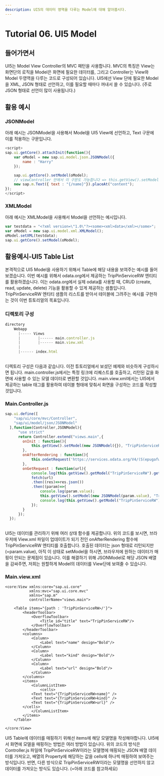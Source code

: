 ```yaml
---
description: UI5의 데이터 영역을 다루는 Model에 대해 알아봅시다.
---
```


# Tutorial 06. UI5 Model

## 들어가면서

UI5는 Model View Controller의 MVC 패턴을 사용합니다. MVC의 특징은 View는 화면단의 로직을 Model은 화면에 필요한 데이터를, 그리고 Controller는 View와 Model 두영역을 다루는 코드로 구성되어 있습니다. UI5에선 View 단에 필요한 Model을 XML, JSON 형태로 선언하고, 이를 필요할 때마다 꺼내서 쓸 수 있습니다. \(주로 JSON 형태로 선언이 많이 사용됩니다.\)

## 활용 예시

### JSONModel

아래 예시는 JSONModel을 사용해서 Model을 UI5 View에 선언하고, Text 구문에 이를 적용하는 구문입니다.

```javascript
<script>
sap.ui.getCore().attachInit(function(){
    var oModel = new sap.ui.model.json.JSONModel({
        name : "Harry"
    });

    sap.ui.getCore().setModel(oModel);
    // viewController 안에서 이 구문도 가능합니다 => this.getView().setModel(oModel);
    new sap.m.Text({ text : "{/name}"}).placeAt("content");
});
</script>
```

### XMLModel

아래 예시는 XMLModel을 사용해서 Model을 선언하는 예시입니다.

```javascript
var testdata = "<?xml version=\"1.0\"?><some><xml>data</xml></some>";
var oModel = new sap.ui.model.xml.XMLModel();
oModel.setXML(testdata);
sap.ui.getCore().setModel(oModel);
```

## 활용예시-UI5 Table List 

본격적으로 UI5 Model을 사용하기 위해서 Table에 해당 내용을 보여주는 예시를 들어보겠습니다. 이번 예시를 위해서 odata.org에서 제공하는 TripPinServiceRW 엔티티를 활용하겠습니다. 이는 odata.org에서 실제 odata를 사용할 때, CRUD \(create, read, update, delete\) 기능을 활용할 수 있게 제공하는 샘플입니다. TripPinServiceRW 엔티티 샘플의 리스트를 받아서 테이블에 그려주는 예시를 구현하는 것이 이번 튜토리얼의 목표입니다.

### 디렉토리 구성

```javascript
directory
    Webapp
      |----- Views
      |        |------ main.controller.js
      |        |------ main.view.xml
      |
      |------ index.html
      
```

디렉토리 구성은 다음과 같습니다. 이전 튜토리얼에서 보셨던 예제와 비슷하게 구성하시면 됩니다. main.controller.js에서는 특정 링크에 리퀘스트를 호출하고, 리턴된 값을 화면에 사용할 수 있는 모델 데이터로 변환할 것입니다. main.view.xml에서는 UI5에서 제공하는 table 태그를 활용하여 테이블 형태에 맞춰서 화면을 구성하는 코드를 작성할 것입니다.

### Main.Controller.js 

```javascript
sap.ui.define([
    "sap/ui/core/mvc/Controller",
    "sap/ui/model/json/JSONModel"
  ],function(Controller,JSONModel){
      "use strict"
      return Controller.extend("views.main",{
        onInit : function(){
            this.getView().setModel(new JSONModel({}), "TripPinServiceRW");
        },
        onAfterRendering : function(){
            this.onGetRequest('https://services.odata.org/V4/(S(epugafwj5m0rg30yoxbtltlk))/TripPinServiceRW/?$format=json');
        },
        onGetRequest : function(url){
            console.log(this.getView().getModel("TripPinServiceRW").getData());
            fetch(url)
            .then((res)=>res.json())
            .then((param)=>{
                console.log(param.value);
                this.getView().setModel(new JSONModel(param.value), "TripPinServiceRW");
                console.log(this.getView().getModel("TripPinServiceRW"));
            });
        }
      });
  });
  
```

UI5는 데이터를 관리하기 위해 여러 상태 함수를 제공합니다. 위의 코드를 보시면, 브라우저에 View.xml 파일이 업데이트가 되기 전인 onAfterRendering 함수에 TripPinServiceRW 엔티티를 호출합니다. 호출된 데이터는 json 형태로 리턴되지만\(=param.value\), 아직 이 상태로 setModel을 하시면, 브라우저에 원하는 데이터가 매핑이 안되는 문제점이 있습니다. 이를 해결하기 위해 JSONModel로 해당 JSON 배열을 감싸주면, 저희는 원할하게 Model의 데이터를 View단에 보여줄 수 있습니다.

### Main.view.xml

```markup
<core:View xmlns:core="sap.ui.core"
           xmlns:mvc="sap.ui.core.mvc"
           xmlns="sap.m"
           controllerName="views.main">

    <Table items="{path : 'TripPinServiceRW>/'}">
	    <headerToolbar>
            <OverflowToolbar>
                <Title id="title" text="TripPinServiceRW"/>
            </OverflowToolbar>
        </headerToolbar>
        <columns>
            <Column>
                <Label text="name" design="Bold"/>
            </Column>
            <Column>
                <Label text="kind" design="Bold"/>
            </Column>
            <Column>
                <Label text="url" design="Bold"/>
            </Column>
        </columns>
        <items>
			<ColumnListItem>
				<cells>
            <Text text="{TripPinServiceRW>name}" />
            <Text text="{TripPinServiceRW>kind}" />
            <Text text="{TripPinServiceRW>url}" />
        </cells>
			</ColumnListItem>
    	</items>
    </Table>
    
</core:View>
```

UI5 Table에 데이터를 매핑하기 위해선 items에 해당 모델명을 작성해야합니다. UI5에서 화면에 모델을 매핑하는 방법은 여러 방법이 있습니다. 위의 코드의 방식은 Controller.js 파일에 TripPinServiceRW이라는 모델명에 매핑되는 JSON 배열 데이터를 가져오고, 배열의 Property에 해당하는 값을 cells에 하나씩 매핑하여 보여주는 방식입니다. 반면, 다른 방식으로 TripPinServiceRW이라는 모델명을 선언하지 않고 데이터를 가져오는 방식도 있습니다. \(=아래 코드를 참고하세요\)





